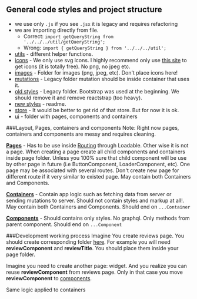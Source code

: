 ## General code styles and project structure

- we use only `.js` if you see `.jsx` it is legacy and requires refactoring
- we are importing directly from file. 
    - Correct: `import getQueryString from '../../../util/getQueryString';`
    - Wrong: `import { getQueryString } from '../../../util';`
- [utils](./util) - different helper functions.
- [icons](./assets/icons) - We only use svg icons. I highly recommend only use [this site](https://iconmonstr.com/about/) to get icons (it is totally free).  No png, no jpeg etc.
- [images](./assets/images) - Folder for images (png, jpeg, etc). Don't place icons here!
- [mutations](./mutations) - Legacy folder mutation should be inside container that uses it.
- [old styles](./style) - Legacy folder. Bootstrap was used at the beginning. We should remove it and remove reactstrap (too heavy).
- [new styles](./assets/scss/README.md) - readme.
- [store](./stores) - It would be better to get rid of that store. But for now it is ok.
- [ui](./ui) - folder with pages, components and containers

###Layout, Pages, containers and components
Note: Right now pages, containers and components are messy and requires cleaning.

**[Pages](./ui/pages)** - Has to be use inside [Routing](./Routing.js) through Loadable. Other wise it is not a page. When creating a page create all child components and containers inside page folder. Unless you 100% sure that child component will be use by other page in future (i.e ButtonComponent, LoaderComponent, etc).
One page may be associated with several routes. Don't create new page for different route if it very similar to existed page.
May contain both Containers and Components.

**[Containers](./ui/containers)** - Contain app logic such as fetching data from server or sending mutations to server. Should not contain styles and markup at all!.
May contain both Containers and Components.
Should end on `...Container`

**[Components](./ui/components)** - Should contains only styles. No graphql. Only methods from parent component.
Should end on `...Component`

###Development working process
Imagine You create reviews page. You should create corresponding folder [here](./ui/pages). For example you will need **reviewComponent** and **reviewTitle**. You should place them inside your page folder.

Imagine you need to create another page: widget. And you realize you can reuse **reviewComponent** from reviews page. Only in that case you move **reviewComponent** to [components](./ui/components).

Same logic applied to containers
